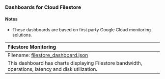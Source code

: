 ### Dashboards for Cloud Filestore

#### Notes

- These dashboards are based on first party Google Cloud monitoring solutions.

|Filestore Monitoring|
|:------------------|
|Filename: [filestore_dashboard.json](filestore_dashboard.json)|
|This dashboard has charts displaying Filestore bandwidth, operations, latency and disk utilization. |
